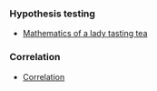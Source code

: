 
### Hypothesis testing
- [Mathematics of a lady tasting tea](https://docs.google.com/presentation/d/1HoaX0wYSdudWyy_R4NNwaMwrIMUINUBGuMgUEighsgM/edit?usp=sharing)

### Correlation
- [Correlation](https://docs.google.com/spreadsheets/d/1SY2E_dLwNRMDemn4JILYxjFXaJGiRT_fcczMC4BOmwo/edit?usp=sharing)

